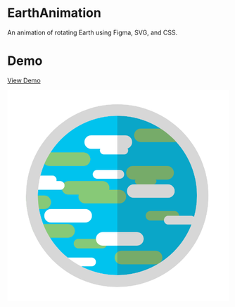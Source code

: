 # EarthAnimation
An animation of rotating Earth using Figma, SVG, and CSS.

# Demo
[View Demo](https://tianyoudai.github.io/EarthAnimation/index.html)

![](./Screenshots.PNG)



